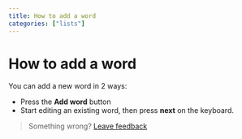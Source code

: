 ```yaml
---
title: How to add a word
categories: ["lists"]
---
```


# How to add a word
You can add a new word in 2 ways:
- Press the **Add word** button
- Start editing an existing word, then press **next** on the keyboard.

> Something wrong? [Leave feedback](https://forms.gle/agdyoB9PFfnv8cU1A/)


[logo]: https://raw.githubusercontent.com/zjohnzheng/FindHelp/master/images/newAddMatch.jpg

